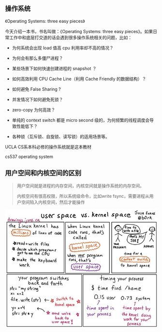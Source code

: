 ## 操作系统

《Operating Systems: three easy pieces》

今天介绍一本书，书名叫做：《Operating Systems: three easy pieces》。如果日常工作中和底层打交道的话会遇到很多操作系统相关的问题，比如：

- 为何系统会出现 load 值高 cpu 利用率却不高的情况？

- 为何会有那么多僵尸进程？

- 某些场景下如何快速创建进程的 snapshot ？

- 如何高效利用 CPU Cache Line（利用 Cache Friendly 的数据结构）？

- 如何避免 False Sharing ?

- 并发情况下如何避免死锁？

- zero-copy 为何高效？

- 单纯的 context switch 都是 micro second 级的，为何频繁的线程调度会导致性能低下？

- 各种锁（互斥锁、自旋锁、读写锁）的适用场景等。

  

UCLA CS系本科必修的操作系统就是这本教材

cs537 operating system





## 用户空间和内核空间的区别


> 用户空间就是进程的内存空间，内核空间就是操作系统的内存空间。
>
> 内核空间有很高权限，所以系统级命令，比如write fsync，需要进程从用户空间陷入内核空间，然后才能操作


![image-20210520115821592](https://raw.githubusercontent.com/Mingriweiji-github/ImageBed/master/img/20210520115833.png)